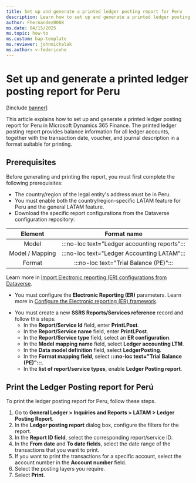 ```yaml
---
title: Set up and generate a printed ledger posting report for Peru
description: Learn how to set up and generate a printed ledger posting report for Peru in Microsoft Dynamics 365 Finance.
author: Fhernandez0088
ms.date: 04/15/2025
ms.topic: how-to
ms.custom: bap-template
ms.reviewer: johnmichalak
ms.author: v-federicohe
---
```


# Set up and generate a printed ledger posting report for Peru

[!include [banner](../../includes/banner.md)]

This article explains how to set up and generate a printed ledger posting report for Peru in Microsoft Dynamics 365 Finance.
The printed ledger posting report provides balance information for all ledger accounts, together with the transaction date, voucher, and journal description in a format suitable for printing.

## Prerequisites
Before generating and printing the report, you must first complete the following prerequisites:
- The country/region of the legal entity's address must be in Peru. 
- You must enable both the country/region-specific LATAM feature for Peru and the general LATAM feature.
- Download the specific report configurations from the Dataverse configuration repository:

| Element |                    Format name                    |
|:-------:|:-------------------------------------------------:|
| Model   | :::no-loc text="Ledger accounting reports":::                               |
| Model / Mapping | :::no-loc text="Ledger Accounting LATAM"::: |
| Format  | :::no-loc text="Trial Balance (PE)":::                   |

Learn more in [Import Electronic reporting (ER) configurations from Dataverse](gsw-import-er-config-dataverse.md).
- You must configure the **Electronic Reporting (ER)** parameters. Learn more in [Configure the Electronic reporting (ER) framework](../../../fin-ops-core/dev-itpro/analytics/electronic-reporting-er-configure-parameters.md).
* You must create a new **SSRS Reports/Services reference** record and follow this steps:
  * In the **Report/Service Id** field, enter **PrintLPost**.
  * In the **Report/Service name** field, enter **PrintLPost**.
  * In the **Report/Service type** field, select an **ER configuration**.
  * In the **Model mapping name** field, select **Ledger accounting LTM**.
  * In the **Data model definition** field, select **LedgerPosting**.
  * In the **Format mapping field**, select **:::no-loc text="Trial Balance (PE)":::**.
  * In the **list of report/service types**, enable **Ledger Posting report**.

## Print the Ledger Posting report for Perú
To print the ledger posting report for Peru, follow these steps.
1. Go to **General Ledger > Inquiries and Reports > LATAM > Ledger Posting Report**.
2. In the **Ledger posting report** dialog box, configure the filters for the report.
3. In the **Report ID field**, select the corresponding report/service ID.
4. In the **From date** and **To date fields**, select the date range of the transactions that you want to print.
5. If you want to print the transactions for a specific account, select the account number in the **Account number** field.
6. Select the posting layers you require.
7. Select **Print**.
